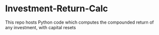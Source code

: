 # Investment-Return-Calc
This repo hosts Python code which computes the compounded return of any investment, with capital resets
